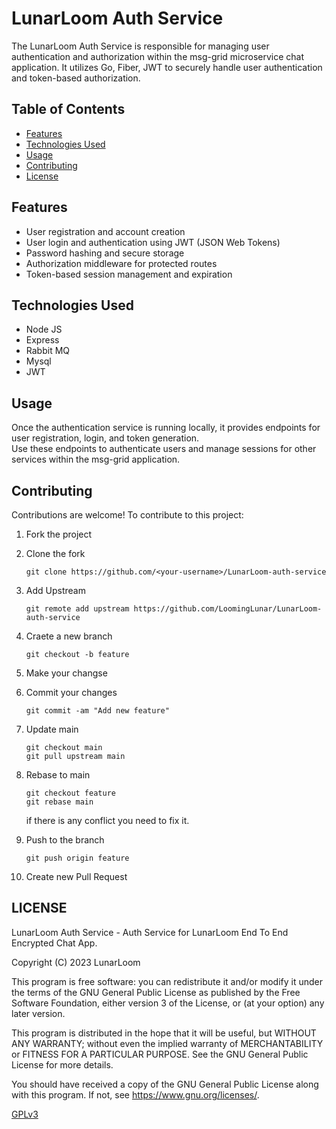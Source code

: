 # LunarLoom Auth Service

The LunarLoom Auth Service is responsible for managing user authentication and authorization within the msg-grid microservice chat application. It utilizes Go, Fiber, JWT to securely handle user authentication and token-based authorization.

## Table of Contents
- [Features](#features)
- [Technologies Used](#technologies-used)
- [Usage](#usage)
- [Contributing](#contributing)
- [License](#license)

## Features
- User registration and account creation
- User login and authentication using JWT (JSON Web Tokens)
- Password hashing and secure storage
- Authorization middleware for protected routes
- Token-based session management and expiration

## Technologies Used
- Node JS
- Express
- Rabbit MQ
- Mysql
- JWT

## Usage
Once the authentication service is running locally, it provides endpoints for user registration, login, and token generation.  
Use these endpoints to authenticate users and manage sessions for other services within the msg-grid application.

## Contributing
Contributions are welcome! To contribute to this project:
1. Fork the project
2. Clone the fork
    ```git
    git clone https://github.com/<your-username>/LunarLoom-auth-service
    ```

3. Add Upstream
    ```git
    git remote add upstream https://github.com/LoomingLunar/LunarLoom-auth-service
    ```

4. Craete a new branch
    ```git
    git checkout -b feature
    ```

5.  Make your changse
6. Commit your changes
    ```git
    git commit -am "Add new feature"
    ```

7. Update main
    ```git
    git checkout main
    git pull upstream main
    ```

8. Rebase to main
    ```git
    git checkout feature
    git rebase main
    ```

    if there is any conflict you need to fix it.
9. Push to the branch
    ```git
    git push origin feature
    ```

10. Create new Pull Request

## LICENSE

LunarLoom Auth Service - Auth Service for LunarLoom End To End Encrypted Chat App.

Copyright (C) 2023  LunarLoom

This program is free software: you can redistribute it and/or modify
it under the terms of the GNU General Public License as published by
the Free Software Foundation, either version 3 of the License, or
(at your option) any later version.

This program is distributed in the hope that it will be useful,
but WITHOUT ANY WARRANTY; without even the implied warranty of
MERCHANTABILITY or FITNESS FOR A PARTICULAR PURPOSE.  See the
GNU General Public License for more details.

You should have received a copy of the GNU General Public License
along with this program.  If not, see <https://www.gnu.org/licenses/>.

[GPLv3](LICENSE)
